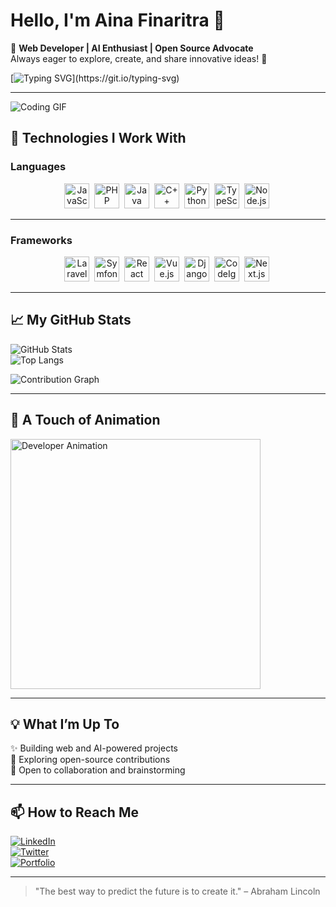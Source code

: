 # Hello, I'm Aina Finaritra 👋  

🌟 **Web Developer | AI Enthusiast | Open Source Advocate**  
Always eager to explore, create, and share innovative ideas! 🚀  

[![Typing SVG](https://readme-typing-svg.herokuapp.com?size=25&duration=3000&color=F72585&lines=Welcome+to+my+GitHub+Profile!;Passionate+about+Web+and+AI!;Open+to+Collaborations!)](https://git.io/typing-svg)

---

![Coding GIF](https://media.giphy.com/media/qgQUggAC3Pfv687qPC/giphy.gif)  

## 🔧 Technologies I Work With  

### Languages  
<div align="center">
  <img src="https://img.icons8.com/color/48/000000/javascript.png" width="40" height="40" alt="JavaScript"/>&nbsp;
  <img src="https://img.icons8.com/officel/40/000000/php-logo.png" width="40" height="40" alt="PHP"/>&nbsp;
  <img src="https://img.icons8.com/color/48/000000/java.png" width="40" height="40" alt="Java"/>&nbsp;
  <img src="https://img.icons8.com/color/48/000000/c-plus-plus-logo.png" width="40" height="40" alt="C++"/>&nbsp;
  <img src="https://img.icons8.com/color/48/000000/python.png" width="40" height="40" alt="Python"/>&nbsp;
  <img src="https://img.icons8.com/color/48/000000/typescript.png" width="40" height="40" alt="TypeScript"/>&nbsp;
  <img src="https://img.icons8.com/color/48/000000/nodejs.png" width="40" height="40" alt="Node.js"/>&nbsp;
</div>  

---

### Frameworks  
<div align="center">
  <img src="https://img.icons8.com/color/48/000000/laravel.png" width="40" height="40" alt="Laravel"/>&nbsp;
  <img src="https://img.icons8.com/color/48/000000/symfony.png" width="40" height="40" alt="Symfony"/>&nbsp;
  <img src="https://img.icons8.com/color/48/000000/react-native.png" width="40" height="40" alt="React"/>&nbsp;
  <img src="https://img.icons8.com/color/48/000000/vue-js.png" width="40" height="40" alt="Vue.js"/>&nbsp;
  <img src="https://img.icons8.com/color/48/000000/django.png" width="40" height="40" alt="Django"/>&nbsp;
  <img src="https://img.icons8.com/color/48/000000/codeigniter.png" width="40" height="40" alt="CodeIgniter"/>&nbsp;
  <img src="https://img.icons8.com/color/48/000000/nextjs.png" width="40" height="40" alt="Next.js"/>&nbsp;
</div>  

---

## 📈 My GitHub Stats  

![GitHub Stats](https://github-readme-stats.vercel.app/api?username=finaritraRak&show_icons=true&theme=radical)  
![Top Langs](https://github-readme-stats.vercel.app/api/top-langs/?username=finaritraRak&layout=compact&theme=radical)  

![Contribution Graph](https://github-readme-activity-graph.cyclic.app/graph?username=finaritraRak&theme=dracula)

---

## 🎨 A Touch of Animation  

<img src="https://assets7.lottiefiles.com/packages/lf20_tfb3estd.json" width="400" alt="Developer Animation" />  

---

## 💡 What I’m Up To  
✨ Building web and AI-powered projects  
🔭 Exploring open-source contributions  
💬 Open to collaboration and brainstorming  

---

## 📫 How to Reach Me  
[![LinkedIn](https://img.shields.io/badge/LinkedIn-Connect-blue)](https://www.linkedin.com/in/finaritraRak/)  
[![Twitter](https://img.shields.io/badge/Twitter-Follow-1DA1F2)](https://twitter.com/finaritraRak)  
[![Portfolio](https://img.shields.io/badge/Portfolio-Visit-FF5733)](https://username.github.io/)  

---

> "The best way to predict the future is to create it." – Abraham Lincoln  
